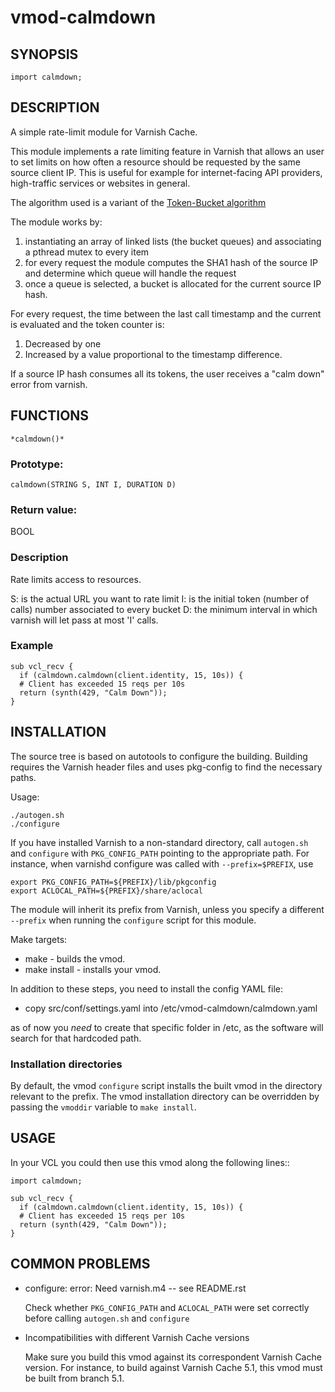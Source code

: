 # vmod-calmdown

## SYNOPSIS

    import calmdown;

## DESCRIPTION

A simple rate-limit module for Varnish Cache.

This module implements a rate limiting feature in Varnish that allows an user to set
limits on how often a resource should be requested by the same source client IP. This is
useful for example for internet-facing API providers, high-traffic services or websites 
in general.

The algorithm used is a variant of the [Token-Bucket algorithm](https://en.wikipedia.org/wiki/Token_bucket)

The module works by:
1. instantiating an array of linked lists (the bucket queues) and associating a pthread mutex to every item
2. for every request the module computes the SHA1 hash of the source IP and determine which queue will handle the request
3. once a queue is selected, a bucket is allocated for the current source IP hash.

For every request, the time between the last call timestamp and the current is evaluated and the token counter is:
1. Decreased by one
2. Increased by a value proportional to the timestamp difference.

If a source IP hash consumes all its tokens, the user receives a "calm down" error from varnish.

## FUNCTIONS

    *calmdown()*

### Prototype:

    calmdown(STRING S, INT I, DURATION D)

### Return value:

BOOL

### Description

  Rate limits access to resources.

  S: is the actual URL you want to rate limit
  I: is the initial token (number of calls) number associated to every bucket
  D: the minimum interval in which varnish will let pass at most 'I' calls.

### Example

    sub vcl_recv {
      if (calmdown.calmdown(client.identity, 15, 10s)) {
      # Client has exceeded 15 reqs per 10s
      return (synth(429, "Calm Down"));
    }

## INSTALLATION

The source tree is based on autotools to configure the building.
Building requires the Varnish header files and uses pkg-config to find
the necessary paths.

Usage:

    ./autogen.sh
    ./configure

If you have installed Varnish to a non-standard directory, call
``autogen.sh`` and ``configure`` with ``PKG_CONFIG_PATH`` pointing to
the appropriate path. For instance, when varnishd configure was called
with ``--prefix=$PREFIX``, use

    export PKG_CONFIG_PATH=${PREFIX}/lib/pkgconfig
    export ACLOCAL_PATH=${PREFIX}/share/aclocal

The module will inherit its prefix from Varnish, unless you specify a
different ``--prefix`` when running the ``configure`` script for this
module.

Make targets:

* make - builds the vmod.
* make install - installs your vmod.

In addition to these steps, you need to install the config YAML file:

* copy src/conf/settings.yaml into /etc/vmod-calmdown/calmdown.yaml

as of now you *need* to create that specific folder in /etc, as the 
software will search for that hardcoded path.

### Installation directories

By default, the vmod ``configure`` script installs the built vmod in the
directory relevant to the prefix. The vmod installation directory can be
overridden by passing the ``vmoddir`` variable to ``make install``.

## USAGE

In your VCL you could then use this vmod along the following lines::

    import calmdown;

    sub vcl_recv {
      if (calmdown.calmdown(client.identity, 15, 10s)) {
      # Client has exceeded 15 reqs per 10s
      return (synth(429, "Calm Down"));
    }

## COMMON PROBLEMS

* configure: error: Need varnish.m4 -- see README.rst

  Check whether ``PKG_CONFIG_PATH`` and ``ACLOCAL_PATH`` were set correctly
  before calling ``autogen.sh`` and ``configure``

* Incompatibilities with different Varnish Cache versions

  Make sure you build this vmod against its correspondent Varnish Cache version.
  For instance, to build against Varnish Cache 5.1, this vmod must be built from
  branch 5.1.
